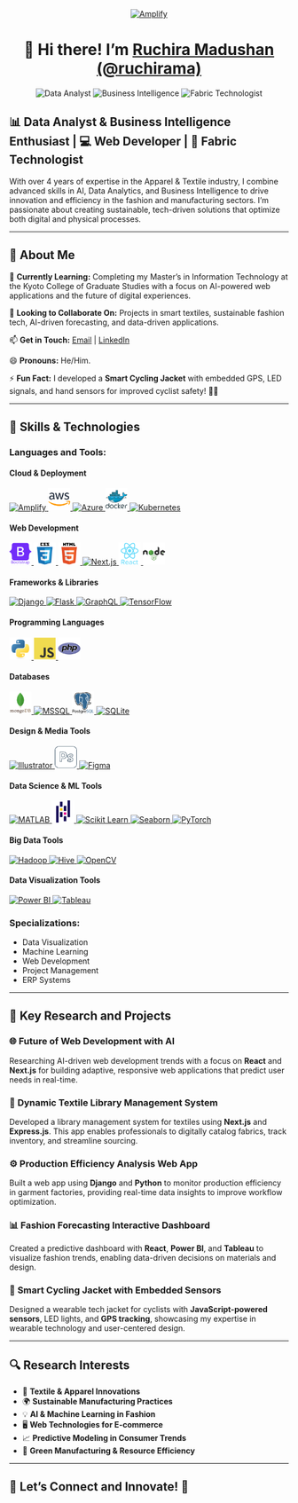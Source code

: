 <div align="center" class="container">
    <!-- GIF with Link -->
    <div class="gif-container" data-aos="zoom-in">
      <a href="https://aws.amazon.com/amplify/" target="_blank" rel="noreferrer">
        <img src="https://camo.githubusercontent.com/f151c26132ecde4de6f2cc63f288b20ebfb065536c1173fbfc3daa124cb77531/68747470733a2f2f7777772e736172646f6e79782e696e2f7468656d65732f696d616765732f736f6674776172652d646576656c6f706d656e742f736172646f6e79782d736f667477617265646576656c6f706d656e743030312e676966" alt="Amplify" width="500" height="500"/>
      </a>
    </div>
</div>

# <h1 align="center">👋 Hi there! I’m <a href="https://github.com/ruchirama">Ruchira Madushan (@ruchirama)</a></h1>


<p align="center">
  <img src="https://img.shields.io/badge/Data%20Analyst-%F0%9F%92%8A-blue" alt="Data Analyst">
  <img src="https://img.shields.io/badge/Business%20Intelligence-%F0%9F%92%BB-orange" alt="Business Intelligence">
  <img src="https://img.shields.io/badge/Fabric%20Technologist-%F0%9F%91%94-green" alt="Fabric Technologist">
</p>

## 📊 Data Analyst & Business Intelligence Enthusiast | 💻 Web Developer | 👔 Fabric Technologist

With over 4 years of expertise in the Apparel & Textile industry, I combine advanced skills in AI, Data Analytics, and Business Intelligence to drive innovation and efficiency in the fashion and manufacturing sectors. I’m passionate about creating sustainable, tech-driven solutions that optimize both digital and physical processes.

---

## 👀 About Me

<div style="animation: fadeIn 2s ease-in;">
  <p>🌱 <strong>Currently Learning:</strong> Completing my Master’s in Information Technology at the Kyoto College of Graduate Studies with a focus on AI-powered web applications and the future of digital experiences.</p>
  
  <p>💞️ <strong>Looking to Collaborate On:</strong> Projects in smart textiles, sustainable fashion tech, AI-driven forecasting, and data-driven applications.</p>
  
  <p>📫 <strong>Get in Touch:</strong>  
    <a href="mailto:haruchira@gmail.com">Email</a> |  
    <a href="https://www.linkedin.com/in/ruchira-madushan">LinkedIn</a>
  </p>

  <p>😄 <strong>Pronouns:</strong> He/Him.</p>

  <p>⚡ <strong>Fun Fact:</strong> I developed a <strong>Smart Cycling Jacket</strong> with embedded GPS, LED signals, and hand sensors for improved cyclist safety! 🚴💡</p>
</div>

---

## 💼 Skills & Technologies

<h3 align="left">Languages and Tools:</h3>

<!-- Cloud & Deployment -->
<h4>Cloud & Deployment</h4>
<div align="left">
  <a href="https://aws.amazon.com/amplify/" target="_blank" rel="noreferrer">
    <img src="https://docs.amplify.aws/assets/logo-dark.svg" alt="Amplify" width="40" height="40"/>
  </a>
  <a href="https://aws.amazon.com" target="_blank" rel="noreferrer">
    <img src="https://raw.githubusercontent.com/devicons/devicon/master/icons/amazonwebservices/amazonwebservices-original-wordmark.svg" alt="AWS" width="40" height="40"/>
  </a>
  <a href="https://azure.microsoft.com/en-in/" target="_blank" rel="noreferrer">
    <img src="https://www.vectorlogo.zone/logos/microsoft_azure/microsoft_azure-icon.svg" alt="Azure" width="40" height="40"/>
  </a>
  <a href="https://www.docker.com/" target="_blank" rel="noreferrer">
    <img src="https://raw.githubusercontent.com/devicons/devicon/master/icons/docker/docker-original-wordmark.svg" alt="Docker" width="40" height="40"/>
  </a>
  <a href="https://kubernetes.io" target="_blank" rel="noreferrer">
    <img src="https://www.vectorlogo.zone/logos/kubernetes/kubernetes-icon.svg" alt="Kubernetes" width="40" height="40"/>
  </a>
</div>

<!-- Web Development -->
<h4>Web Development</h4>
<div align="left">
  <a href="https://getbootstrap.com" target="_blank" rel="noreferrer">
    <img src="https://raw.githubusercontent.com/devicons/devicon/master/icons/bootstrap/bootstrap-plain-wordmark.svg" alt="Bootstrap" width="40" height="40"/>
  </a>
  <a href="https://www.w3schools.com/css/" target="_blank" rel="noreferrer">
    <img src="https://raw.githubusercontent.com/devicons/devicon/master/icons/css3/css3-original-wordmark.svg" alt="CSS3" width="40" height="40"/>
  </a>
  <a href="https://www.w3.org/html/" target="_blank" rel="noreferrer">
    <img src="https://raw.githubusercontent.com/devicons/devicon/master/icons/html5/html5-original-wordmark.svg" alt="HTML5" width="40" height="40"/>
  </a>
  <a href="https://nextjs.org/" target="_blank" rel="noreferrer">
    <img src="https://cdn.worldvectorlogo.com/logos/nextjs-2.svg" alt="Next.js" width="40" height="40"/>
  </a>
  <a href="https://reactjs.org/" target="_blank" rel="noreferrer">
    <img src="https://raw.githubusercontent.com/devicons/devicon/master/icons/react/react-original-wordmark.svg" alt="React" width="40" height="40"/>
  </a>
  <a href="https://nodejs.org" target="_blank" rel="noreferrer">
    <img src="https://raw.githubusercontent.com/devicons/devicon/master/icons/nodejs/nodejs-original-wordmark.svg" alt="Node.js" width="40" height="40"/>
  </a>
</div>

<!-- Frameworks & Libraries -->
<h4>Frameworks & Libraries</h4>
<div align="left">
  <a href="https://www.djangoproject.com/" target="_blank" rel="noreferrer">
    <img src="https://cdn.worldvectorlogo.com/logos/django.svg" alt="Django" width="40" height="40"/>
  </a>
  <a href="https://flask.palletsprojects.com/" target="_blank" rel="noreferrer">
    <img src="https://www.vectorlogo.zone/logos/pocoo_flask/pocoo_flask-icon.svg" alt="Flask" width="40" height="40"/>
  </a>
  <a href="https://graphql.org" target="_blank" rel="noreferrer">
    <img src="https://www.vectorlogo.zone/logos/graphql/graphql-icon.svg" alt="GraphQL" width="40" height="40"/>
  </a>
  <a href="https://www.tensorflow.org" target="_blank" rel="noreferrer">
    <img src="https://www.vectorlogo.zone/logos/tensorflow/tensorflow-icon.svg" alt="TensorFlow" width="40" height="40"/>
  </a>
</div>

<!-- Programming Languages -->
<h4>Programming Languages</h4>
<div align="left">
  <a href="https://www.python.org" target="_blank" rel="noreferrer">
    <img src="https://raw.githubusercontent.com/devicons/devicon/master/icons/python/python-original.svg" alt="Python" width="40" height="40"/>
  </a>
  <a href="https://developer.mozilla.org/en-US/docs/Web/JavaScript" target="_blank" rel="noreferrer">
    <img src="https://raw.githubusercontent.com/devicons/devicon/master/icons/javascript/javascript-original.svg" alt="JavaScript" width="40" height="40"/>
  </a>
  <a href="https://www.php.net" target="_blank" rel="noreferrer">
    <img src="https://raw.githubusercontent.com/devicons/devicon/master/icons/php/php-original.svg" alt="PHP" width="40" height="40"/>
  </a>
</div>

<!-- Databases -->
<h4>Databases</h4>
<div align="left">
  <a href="https://www.mongodb.com/" target="_blank" rel="noreferrer">
    <img src="https://raw.githubusercontent.com/devicons/devicon/master/icons/mongodb/mongodb-original-wordmark.svg" alt="MongoDB" width="40" height="40"/>
  </a>
  <a href="https://www.microsoft.com/en-us/sql-server" target="_blank" rel="noreferrer">
    <img src="https://www.svgrepo.com/show/303229/microsoft-sql-server-logo.svg" alt="MSSQL" width="40" height="40"/>
  </a>
  <a href="https://www.postgresql.org" target="_blank" rel="noreferrer">
    <img src="https://raw.githubusercontent.com/devicons/devicon/master/icons/postgresql/postgresql-original-wordmark.svg" alt="PostgreSQL" width="40" height="40"/>
  </a>
  <a href="https://www.sqlite.org/" target="_blank" rel="noreferrer">
    <img src="https://www.vectorlogo.zone/logos/sqlite/sqlite-icon.svg" alt="SQLite" width="40" height="40"/>
  </a>
</div>

<!-- Design & Media Tools -->
<h4>Design & Media Tools</h4>
<div align="left">
  <a href="https://www.adobe.com/in/products/illustrator.html" target="_blank" rel="noreferrer">
    <img src="https://www.vectorlogo.zone/logos/adobe_illustrator/adobe_illustrator-icon.svg" alt="Illustrator" width="40" height="40"/>
  </a>
  <a href="https://www.photoshop.com/en" target="_blank" rel="noreferrer">
    <img src="https://raw.githubusercontent.com/devicons/devicon/master/icons/photoshop/photoshop-line.svg" alt="Photoshop" width="40" height="40"/>
  </a>
  <a href="https://www.figma.com/" target="_blank" rel="noreferrer">
    <img src="https://www.vectorlogo.zone/logos/figma/figma-icon.svg" alt="Figma" width="40" height="40"/>
  </a>
</div>

<!-- Data Science & ML Tools -->
<h4>Data Science & ML Tools</h4>
<div align="left">
  <a href="https://www.mathworks.com/" target="_blank" rel="noreferrer">
    <img src="https://upload.wikimedia.org/wikipedia/commons/2/21/Matlab_Logo.png" alt="MATLAB" width="40" height="40"/>
  </a>
  <a href="https://pandas.pydata.org/" target="_blank" rel="noreferrer">
    <img src="https://raw.githubusercontent.com/devicons/devicon/2ae2a900d2f041da66e950e4d48052658d850630/icons/pandas/pandas-original.svg" alt="Pandas" width="40" height="40"/>
  </a>
  <a href="https://scikit-learn.org/" target="_blank" rel="noreferrer">
    <img src="https://upload.wikimedia.org/wikipedia/commons/0/05/Scikit_learn_logo_small.svg" alt="Scikit Learn" width="40" height="40"/>
  </a>
  <a href="https://seaborn.pydata.org/" target="_blank" rel="noreferrer">
    <img src="https://seaborn.pydata.org/_images/logo-mark-lightbg.svg" alt="Seaborn" width="40" height="40"/>
  </a>
  <a href="https://pytorch.org/" target="_blank" rel="noreferrer">
    <img src="https://www.vectorlogo.zone/logos/pytorch/pytorch-icon.svg" alt="PyTorch" width="40" height="40"/>
  </a>
</div>

<!-- Tools for Big Data -->
<h4>Big Data Tools</h4>
<div align="left">
  <a href="https://hadoop.apache.org/" target="_blank" rel="noreferrer">
    <img src="https://www.vectorlogo.zone/logos/apache_hadoop/apache_hadoop-icon.svg" alt="Hadoop" width="40" height="40"/>
  </a>
  <a href="https://hive.apache.org/" target="_blank" rel="noreferrer">
    <img src="https://www.vectorlogo.zone/logos/apache_hive/apache_hive-icon.svg" alt="Hive" width="40" height="40"/>
  </a>
  <a href="https://www.opencv.org/" target="_blank" rel="noreferrer">
    <img src="https://www.vectorlogo.zone/logos/opencv/opencv-icon.svg" alt="OpenCV" width="40" height="40"/>
  </a>
</div>

<!-- Data Visualization Tools -->
<h4>Data Visualization Tools</h4>
<div align="left">
  <a href="https://powerbi.microsoft.com/" target="_blank" rel="noreferrer">
    <img src="https://uxwing.com/wp-content/themes/uxwing/download/brands-and-social-media/power-bi-icon.png" alt="Power BI" width="40" height="40"/>
  </a>
  <a href="https://www.tableau.com/" target="_blank" rel="noreferrer">
    <img src="https://img.icons8.com/color/512/tableau-software.png" alt="Tableau" width="40" height="40"/>
  </a>
</div>

### Specializations:
- Data Visualization
- Machine Learning
- Web Development
- Project Management
- ERP Systems

---

## 🚀 Key Research and Projects

### 🌐 **Future of Web Development with AI**  
Researching AI-driven web development trends with a focus on **React** and **Next.js** for building adaptive, responsive web applications that predict user needs in real-time.

### 📖 **Dynamic Textile Library Management System**  
Developed a library management system for textiles using **Next.js** and **Express.js**. This app enables professionals to digitally catalog fabrics, track inventory, and streamline sourcing.

### ⚙️ **Production Efficiency Analysis Web App**  
Built a web app using **Django** and **Python** to monitor production efficiency in garment factories, providing real-time data insights to improve workflow optimization.

### 📊 **Fashion Forecasting Interactive Dashboard**  
Created a predictive dashboard with **React**, **Power BI**, and **Tableau** to visualize fashion trends, enabling data-driven decisions on materials and design.

### 🚴 **Smart Cycling Jacket with Embedded Sensors**  
Designed a wearable tech jacket for cyclists with **JavaScript-powered sensors**, LED lights, and **GPS tracking**, showcasing my expertise in wearable technology and user-centered design.

---

## 🔍 Research Interests

- 🧵 **Textile & Apparel Innovations**
- 🌍 **Sustainable Manufacturing Practices**
- 💡 **AI & Machine Learning in Fashion**
- 🖥️ **Web Technologies for E-commerce**
- 📈 **Predictive Modeling in Consumer Trends**
- 🌱 **Green Manufacturing & Resource Efficiency**

---

## 🚀 Let’s Connect and Innovate! 🌟

